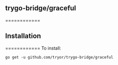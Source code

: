 ## trygo-bridge/graceful
============

## Installation
============
To install:

    go get -u github.com/tryor/trygo-bridge/graceful


